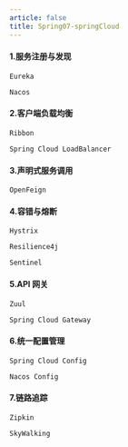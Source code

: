 ```yaml
---
article: false
title: Spring07-springCloud
---
```


#### 1.服务注册与发现
```text
Eureka

Nacos

```
#### 2.客户端负载均衡
```text
Ribbon

Spring Cloud LoadBalancer

```
#### 3.声明式服务调用
```text
OpenFeign

```
#### 4.容错与熔断
```text
Hystrix

Resilience4j

Sentinel

```
#### 5.API 网关
```text
Zuul

Spring Cloud Gateway

```
#### 6.统一配置管理
```text
Spring Cloud Config

Nacos Config
```
#### 7.链路追踪
```text
Zipkin

SkyWalking
```










